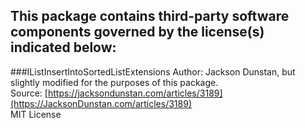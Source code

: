 This package contains third-party software components governed by the license(s) indicated below:
---

###IListInsertIntoSortedListExtensions
Author: Jackson Dunstan, but slightly modified for the purposes of this package.  
Source: [https://jacksondunstan.com/articles/3189](https://JacksonDunstan.com/articles/3189)  
MIT License